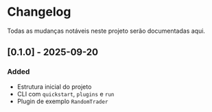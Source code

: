 # Changelog

Todas as mudanças notáveis neste projeto serão documentadas aqui.

## [0.1.0] - 2025-09-20

### Added

- Estrutura inicial do projeto
- CLI com `quickstart`, `plugins` e `run`
- Plugin de exemplo `RandomTrader`
